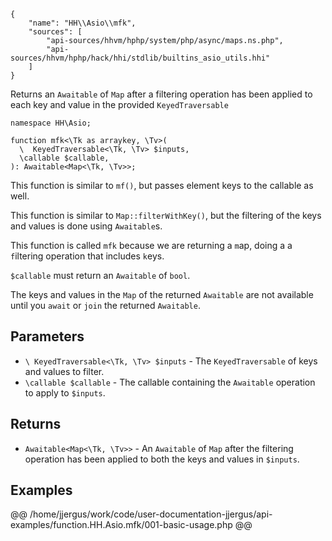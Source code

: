 ``` yamlmeta
{
    "name": "HH\\Asio\\mfk",
    "sources": [
        "api-sources/hhvm/hphp/system/php/async/maps.ns.php",
        "api-sources/hhvm/hphp/hack/hhi/stdlib/builtins_asio_utils.hhi"
    ]
}
```




Returns an ` Awaitable ` of `` Map `` after a filtering operation has been
applied to each key and value in the provided ``` KeyedTraversable ```




``` Hack
namespace HH\Asio;

function mfk<\Tk as arraykey, \Tv>(
  \  KeyedTraversable<\Tk, \Tv> $inputs,
  \callable $callable,
): Awaitable<Map<\Tk, \Tv>>;
```




This function is similar to ` mf() `, but passes element keys to the callable
as well.




This function is similar to ` Map::filterWithKey() `, but the filtering of the
keys and values is done using `` Awaitable ``s.




This function is called ` mfk ` because we are returning a `` m ``ap, doing a
a ``` f ```iltering operation that includes ```` k ````eys.




` $callable ` must return an `` Awaitable `` of ``` bool ```.




The keys and values in the ` Map ` of the returned `` Awaitable `` are not
available until you ``` await ``` or ```` join ```` the returned ````` Awaitable `````.




## Parameters




+ ` \ KeyedTraversable<\Tk, \Tv> $inputs ` - The `` KeyedTraversable `` of keys and values to filter.
+ ` \callable $callable ` - The callable containing the `` Awaitable `` operation to
  apply to ``` $inputs ```.




## Returns




* ` Awaitable<Map<\Tk, \Tv>> ` - An `` Awaitable `` of ``` Map ``` after the filtering operation has been
  applied to both the keys and values in ```` $inputs ````.




## Examples




@@ /home/jjergus/work/code/user-documentation-jjergus/api-examples/function.HH.Asio.mfk/001-basic-usage.php @@
<!-- HHAPIDOC -->
